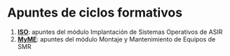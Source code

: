 # Apuntes de ciclos formativos

1. **[ISO](ISO/apuntes_iso.md)**: apuntes del módulo Implantación de Sistemas Operativos de ASIR
3. **[MyME](MyME)**: apuntes del módulo Montaje y Mantenimiento de Equipos de SMR

